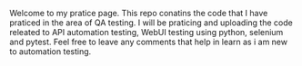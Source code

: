 Welcome to my pratice page. This repo conatins the code that I have praticed in the area of QA testing. 
I will be praticing and uploading the code releated to API automation testing, WebUI testing using python, selenium and pytest.
Feel free to leave any comments that help in learn as i am new to automation testing. 
